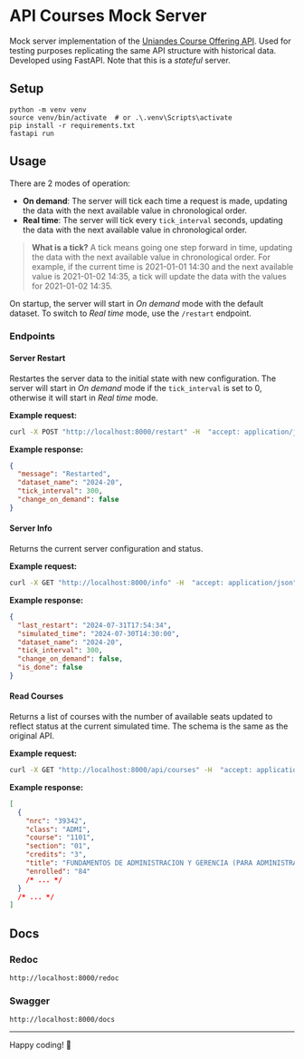 # API Courses Mock Server

Mock server implementation of the [Uniandes Course Offering API](https://ofertadecursos.uniandes.edu.co/api/courses). Used for testing purposes replicating the same API structure with historical data. Developed using FastAPI. Note that this is a _stateful_ server.

## Setup

```
python -m venv venv
source venv/bin/activate  # or .\.venv\Scripts\activate
pip install -r requirements.txt
fastapi run
```

## Usage

There are 2 modes of operation:

- **On demand**: The server will tick each time a request is made, updating the data with the next available value in chronological order.
- **Real time**: The server will tick every `tick_interval` seconds, updating the data with the next available value in chronological order.

> **What is a tick?** A tick means going one step forward in time, updating the data with the next available value in chronological order. For example, if the current time is 2021-01-01 14:30 and the next available value is 2021-01-02 14:35, a tick will update the data with the values for 2021-01-02 14:35.

On startup, the server will start in _On demand_ mode with the default dataset. To switch to _Real time_ mode, use the `/restart` endpoint.

### Endpoints

#### Server Restart

Restartes the server data to the initial state with new configuration. The server will start in _On demand_ mode if the `tick_interval` is set to 0, otherwise it will start in _Real time_ mode.

**Example request:**

```bash
curl -X POST "http://localhost:8000/restart" -H  "accept: application/json" -H  "Content-Type: application/json" -d "{\"dataset_name\":\"2024-20\",\"tick_interval\":300}"
```

**Example response:**

```json
{
  "message": "Restarted",
  "dataset_name": "2024-20",
  "tick_interval": 300,
  "change_on_demand": false
}
```

#### Server Info

Returns the current server configuration and status.

**Example request:**

```bash
curl -X GET "http://localhost:8000/info" -H  "accept: application/json"
```

**Example response:**

```json
{
  "last_restart": "2024-07-31T17:54:34",
  "simulated_time": "2024-07-30T14:30:00",
  "dataset_name": "2024-20",
  "tick_interval": 300,
  "change_on_demand": false,
  "is_done": false
}
```

#### Read Courses

Returns a list of courses with the number of available seats updated to reflect status at the current simulated time. The schema is the same as the original API.

**Example request:**

```bash
curl -X GET "http://localhost:8000/api/courses" -H  "accept: application/json"
```

**Example response:**

```json
[
  {
    "nrc": "39342",
    "class": "ADMI",
    "course": "1101",
    "section": "01",
    "credits": "3",
    "title": "FUNDAMENTOS DE ADMINISTRACION Y GERENCIA (PARA ADMINISTRADORES)",
    "enrolled": "84"
    /* ... */
  }
  /* ... */
]
```

## Docs

### Redoc

```
http://localhost:8000/redoc
```

### Swagger

```
http://localhost:8000/docs
```

---

Happy coding! 🚀
